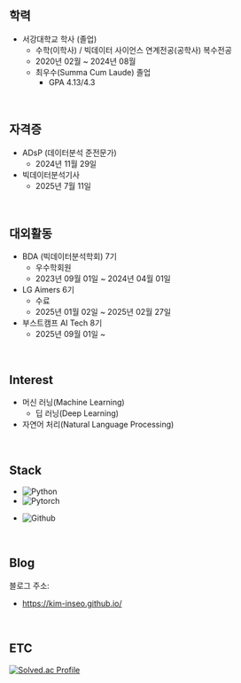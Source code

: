 ## 학력

- 서강대학교 학사 (졸업)
  - 수학(이학사) / 빅데이터 사이언스 연계전공(공학사) 복수전공
  - 2020년 02월 ~ 2024년 08월
  - 최우수(Summa Cum Laude) 졸업
    - GPA 4.13/4.3

<br/>

## 자격증

- ADsP (데이터분석 준전문가)
  - 2024년 11월 29일
- 빅데이터분석기사
  - 2025년 7월 11일

<br/>

## 대외활동

- BDA (빅데이터분석학회) 7기
  - 우수학회원
  - 2023년 09월 01일 ~ 2024년 04월 01일
- LG Aimers 6기
  - 수료
  - 2025년 01월 02일 ~ 2025년 02월 27일
- 부스트캠프 AI Tech 8기
  - 2025년 09월 01일 ~

<br/>

## Interest
- 머신 러닝(Machine Learning)
  - 딥 러닝(Deep Learning)
- 자연어 처리(Natural Language Processing)

<br/>

## Stack
- ![Python](https://img.shields.io/badge/Python-3776AB?style=for-the-badge&logo=python&logoColor=white)
- ![Pytorch](https://img.shields.io/badge/PyTorch-EE4C2C?style=for-the-badge&logo=PyTorch&logoColor=white)
<!-- ![TensorFlow](https://img.shields.io/badge/TensorFlow-FF6F00?style=for-the-badge&logo=TensorFlow&logoColor=white) -->
<!-- ![FastAPI](https://img.shields.io/badge/FastAPI-009688?style=for-the-badge&logo=FastAPI&logoColor=white) -->
- ![Github](https://img.shields.io/badge/github-181717?style=for-the-badge&logo=github&logoColor=white)

<br/>

## Blog

블로그 주소:
- https://kim-inseo.github.io/

<br/>

## ETC
<!--
![Kim Inseo's GitHub stats](https://github-readme-stats.vercel.app/api?username=Kim-Inseo&show_icons=true&theme=cobalt)


[![Top Langs](https://github-readme-stats.vercel.app/api/top-langs/?username=Kim-Inseo&layout=donut-vertical)](https://github.com/anuraghazra/github-readme-stats)
-->

[![Solved.ac Profile](http://mazassumnida.wtf/api/v2/generate_badge?boj=mathematica)](https://solved.ac/mathematica/)

